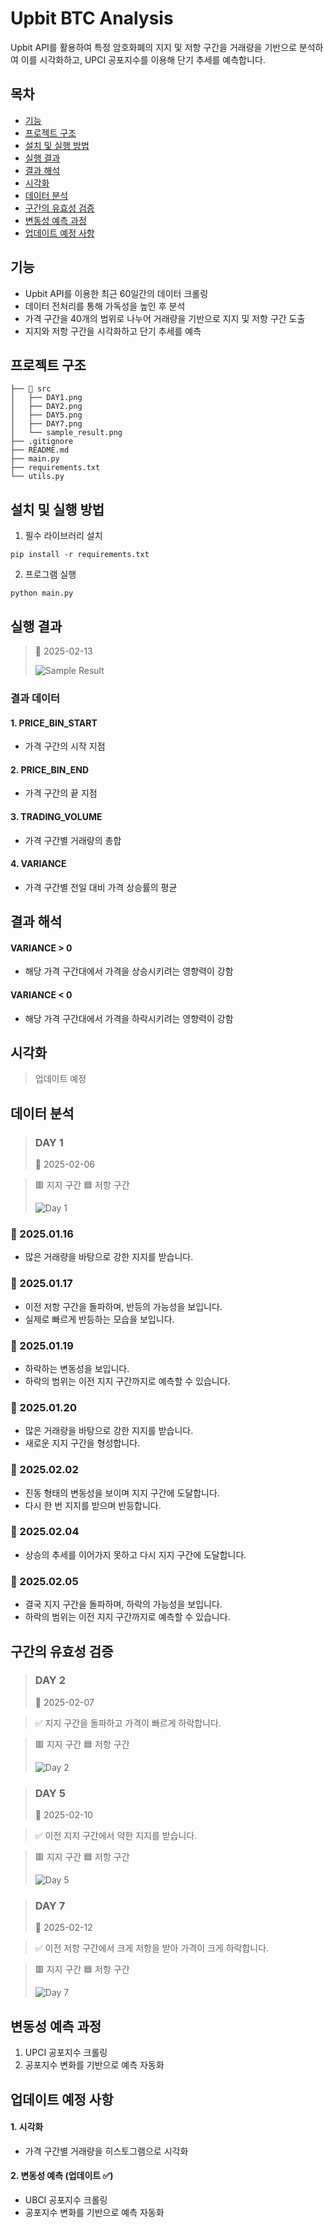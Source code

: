 # Upbit BTC Analysis
Upbit API를 활용하여 특정 암호화폐의 지지 및 저항 구간을 거래량을 기반으로 분석하여 이를 시각화하고, UPCI 공포지수를 이용해 단기 추세를 예측합니다.

## 목차
- [기능](#기능)
- [프로젝트 구조](#프로젝트-구조)
- [설치 및 실행 방법](#설치-및-실행-방법)
- [실행 결과](#실행-결과)
- [결과 해석](#결과-해석)
- [시각화](#시각화)
- [데이터 분석](#데이터-분석)
- [구간의 유효성 검증](#구간의-유효성-검증)
- [변동성 예측 과정](#변동성-예측-과정)
- [업데이트 예정 사항](#업데이트-예정-사항)

## 기능
- Upbit API를 이용한 최근 60일간의 데이터 크롤링
- 데이터 전처리를 통해 가독성을 높인 후 분석
- 가격 구간을 40개의 범위로 나누어 거래량을 기반으로 지지 및 저항 구간 도출
- 지지와 저항 구간을 시각화하고 단기 추세를 예측

## 프로젝트 구조
```
├── 📂 src
│   ├── DAY1.png
│   ├── DAY2.png
│   ├── DAY5.png
│   ├── DAY7.png
│   └── sample_result.png
├── .gitignore
├── README.md
├── main.py
├── requirements.txt
└── utils.py
```

## 설치 및 실행 방법
1. 필수 라이브러리 설치
```
pip install -r requirements.txt
```
2. 프로그램 실행
```
python main.py
```

## 실행 결과
> 📆 2025-02-13
>
> ![Sample Result](./src/sample_result.png)

### 결과 데이터
#### 1. PRICE_BIN_START
- 가격 구간의 시작 지점
#### 2. PRICE_BIN_END
- 가격 구간의 끝 지점
#### 3. TRADING_VOLUME
- 가격 구간별 거래량의 총합
#### 4. VARIANCE
- 가격 구간별 전일 대비 가격 상승률의 평균

## 결과 해석
#### VARIANCE > 0
- 해당 가격 구간대에서 가격을 상승시키려는 영향력이 강함
#### VARIANCE < 0
- 해당 가격 구간대에서 가격을 하락시키려는 영향력이 강함

## 시각화
> 업데이트 예정

## 데이터 분석
> ### DAY 1
> 
> 📆 2025-02-06

> 🟥 지지 구간 🟦 저항 구간
>
> ![Day 1](./src/DAY1.png)

### 📆 2025.01.16
- 많은 거래량을 바탕으로 강한 지지를 받습니다.
### 📆 2025.01.17
- 이전 저항 구간을 돌파하며, 반등의 가능성을 보입니다.
- 실제로 빠르게 반등하는 모습을 보입니다.
### 📆 2025.01.19
- 하락하는 변동성을 보입니다.
- 하락의 범위는 이전 지지 구간까지로 예측할 수 있습니다.
### 📆 2025.01.20
- 많은 거래량을 바탕으로 강한 지지를 받습니다.
- 새로운 지지 구간을 형성합니다.
### 📆 2025.02.02
- 진동 형태의 변동성을 보이며 지지 구간에 도달합니다.
- 다시 한 번 지지를 받으며 반등합니다.
### 📆 2025.02.04
- 상승의 추세를 이어가지 못하고 다시 지지 구간에 도달합니다.
### 📆 2025.02.05
- 결국 지지 구간을 돌파하며, 하락의 가능성을 보입니다.
- 하락의 범위는 이전 지지 구간까지로 예측할 수 있습니다.

## 구간의 유효성 검증
> ### DAY 2
>
> 📆 2025-02-07

> ✅ 지지 구간을 돌파하고 가격이 빠르게 하락합니다.

> 🟥 지지 구간 🟦 저항 구간
>
> ![Day 2](./src/DAY2.png)

> ### DAY 5
> 
> 📆 2025-02-10

> ✅ 이전 지지 구간에서 약한 지지를 받습니다.

> 🟥 지지 구간 🟦 저항 구간
>
> ![Day 5](./src/DAY5.png)

> ### DAY 7
> 
> 📆 2025-02-12

> ✅ 이전 저항 구간에서 크게 저항을 받아 가격이 크게 하락합니다.

> 🟥 지지 구간 🟦 저항 구간
>
> ![Day 7](./src/DAY7.png)

## 변동성 예측 과정
1. UPCI 공포지수 크롤링
2. 공포지수 변화를 기반으로 예측 자동화

## 업데이트 예정 사항
#### 1. 시각화
- 가격 구간별 거래량을 히스토그램으로 시각화
#### 2. 변동성 예측 (업데이트 ✅)
- UBCI 공포지수 크롤링
- 공포지수 변화를 기반으로 예측 자동화
